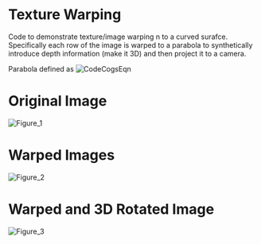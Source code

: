# Texture Warping

Code to demonstrate texture/image warping n to a curved surafce. Specifically each row of the image is warped to a parabola to synthetically introduce depth information (make it 3D) and then project it to a camera.

Parabola defined as ![CodeCogsEqn](https://user-images.githubusercontent.com/3444740/58933621-85668780-8785-11e9-9f39-81d5db9fefb3.gif) 


# Original Image
![Figure_1](https://user-images.githubusercontent.com/3444740/58933955-8a780680-8786-11e9-815b-d31a10f82054.png)

# Warped Images
![Figure_2](https://user-images.githubusercontent.com/3444740/58933958-8d72f700-8786-11e9-91f4-2ac1f1a9de58.png)

# Warped and 3D Rotated Image
![Figure_3](https://user-images.githubusercontent.com/3444740/58933959-906de780-8786-11e9-945c-eede5f3662e2.png)
